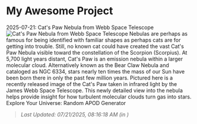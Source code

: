 # My Awesome Project

<!-- APOD Start -->
2025-07-21: Cat's Paw Nebula from Webb Space Telescope
![Cat's Paw Nebula from Webb Space Telescope](https://apod.nasa.gov/apod/image/2507/CatsPaw_Webb_960.jpg)
Nebulas are perhaps as famous for being identified with familiar shapes as perhaps cats are for getting into trouble.  Still, no known cat could have created the vast Cat's Paw Nebula visible toward the constellation of the Scorpion  (Scorpius).  At 5,700 light years distant, Cat's Paw is an emission nebula within a larger molecular cloud.  Alternatively known as the Bear Claw Nebula and cataloged as NGC 6334, stars nearly ten times the mass of our Sun have been born there in only the past few million years. Pictured here is a recently released image of the Cat's Paw taken in infrared light by the James Webb Space Telescope.  This newly detailed view into the nebula helps provide insight for how turbulent molecular clouds turn gas into stars.    Explore Your Universe: Random APOD Generator
> _Last Updated: 07/21/2025, 08:16:18 AM (in )_
<!-- APOD End -->
